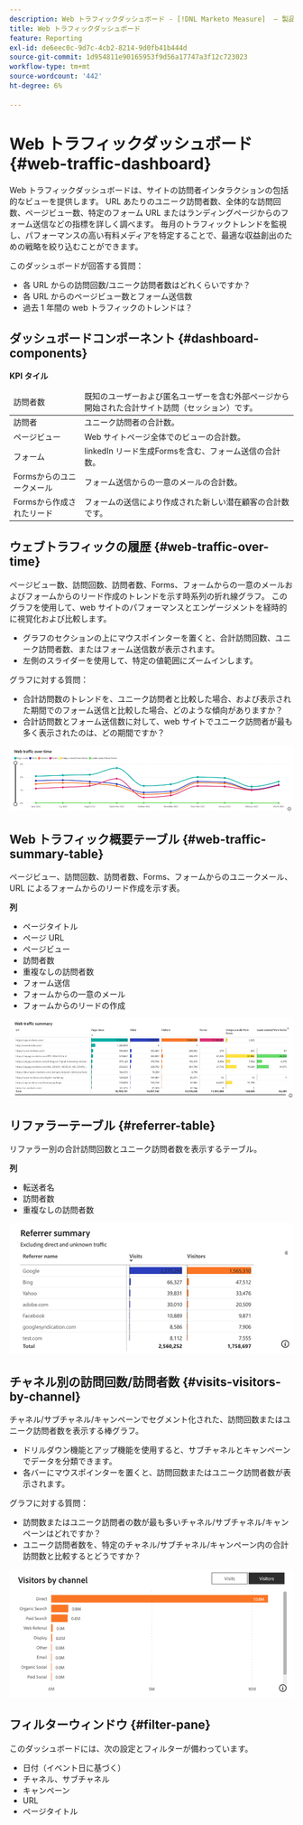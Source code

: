 ```yaml
---
description: Web トラフィックダッシュボード - [!DNL Marketo Measure]  – 製品
title: Web トラフィックダッシュボード
feature: Reporting
exl-id: de6eec0c-9d7c-4cb2-8214-9d0fb41b444d
source-git-commit: 1d954811e90165953f9d56a17747a3f12c723023
workflow-type: tm+mt
source-wordcount: '442'
ht-degree: 6%

---
```


# Web トラフィックダッシュボード {#web-traffic-dashboard}

Web トラフィックダッシュボードは、サイトの訪問者インタラクションの包括的なビューを提供します。 URL あたりのユニーク訪問者数、全体的な訪問回数、ページビュー数、特定のフォーム URL またはランディングページからのフォーム送信などの指標を詳しく調べます。 毎月のトラフィックトレンドを監視し、パフォーマンスの高い有料メディアを特定することで、最適な収益創出のための戦略を絞り込むことができます。

このダッシュボードが回答する質問：

* 各 URL からの訪問回数/ユニーク訪問者数はどれくらいですか？
* 各 URL からのページビュー数とフォーム送信数
* 過去 1 年間の web トラフィックのトレンドは？

## ダッシュボードコンポーネント {#dashboard-components}

**KPI タイル**

<table>
<thead>
  <tr>
    <td>訪問者数</td>
    <td>既知のユーザーおよび匿名ユーザーを含む外部ページから開始された合計サイト訪問（セッション）です。</td>
  </tr>
</thead>
<tbody>
  <tr>
    <td>訪問者</td>
    <td>ユニーク訪問者の合計数。</td>
  </tr>
  <tr>
    <td>ページビュー</td>
    <td>Web サイトページ全体でのビューの合計数。</td>
  </tr>
  <tr>
    <td>フォーム</td>
    <td>linkedIn リード生成Formsを含む、フォーム送信の合計数。</td>
  </tr>
  <tr>
    <td>Formsからのユニークメール</td>
    <td>フォーム送信からの一意のメールの合計数。</td>
  </tr>
  <tr>
    <td>Formsから作成されたリード</td>
    <td>フォームの送信により作成された新しい潜在顧客の合計数です。</td>
  </tr>
</tbody>
</table>

## ウェブトラフィックの履歴 {#web-traffic-over-time}

ページビュー数、訪問回数、訪問者数、Forms、フォームからの一意のメールおよびフォームからのリード作成のトレンドを示す時系列の折れ線グラフ。 このグラフを使用して、web サイトのパフォーマンスとエンゲージメントを経時的に視覚化および比較します。

* グラフのセクションの上にマウスポインターを置くと、合計訪問回数、ユニーク訪問者数、またはフォーム送信数が表示されます。
* 左側のスライダーを使用して、特定の値範囲にズームインします。

グラフに対する質問：

* 合計訪問数のトレンドを、ユニーク訪問者と比較した場合、および表示された期間でのフォーム送信と比較した場合、どのような傾向がありますか？
* 合計訪問数とフォーム送信数に対して、web サイトでユニーク訪問者が最も多く表示されたのは、どの期間ですか？

![](assets/web-traffic-dashboard-1.png)

## Web トラフィック概要テーブル {#web-traffic-summary-table}

ページビュー、訪問回数、訪問者数、Forms、フォームからのユニークメール、URL によるフォームからのリード作成を示す表。

**列**

* ページタイトル
* ページ URL
* ページビュー
* 訪問者数
* 重複なしの訪問者数
* フォーム送信
* フォームからの一意のメール
* フォームからのリードの作成

![](assets/web-traffic-dashboard-2.png)

## リファラーテーブル {#referrer-table}

リファラー別の合計訪問回数とユニーク訪問者数を表示するテーブル。

**列**

* 転送者名
* 訪問者数
* 重複なしの訪問者数

![](assets/web-traffic-dashboard-3.png)

## チャネル別の訪問回数/訪問者数 {#visits-visitors-by-channel}

チャネル/サブチャネル/キャンペーンでセグメント化された、訪問回数またはユニーク訪問者数を表示する棒グラフ。

* ドリルダウン機能とアップ機能を使用すると、サブチャネルとキャンペーンでデータを分類できます。
* 各バーにマウスポインターを置くと、訪問回数またはユニーク訪問者数が表示されます。

グラフに対する質問：

* 訪問数またはユニーク訪問者の数が最も多いチャネル/サブチャネル/キャンペーンはどれですか？
* ユニーク訪問者数を、特定のチャネル/サブチャネル/キャンペーン内の合計訪問数と比較するとどうですか？

![](assets/web-traffic-dashboard-4.png)

## フィルターウィンドウ {#filter-pane}

このダッシュボードには、次の設定とフィルターが備わっています。

* 日付（イベント日に基づく）
* チャネル、サブチャネル
* キャンペーン
* URL
* ページタイトル
